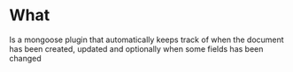 # What
Is a mongoose plugin that automatically keeps track of when the document has been created, updated and optionally when some fields has been changed
